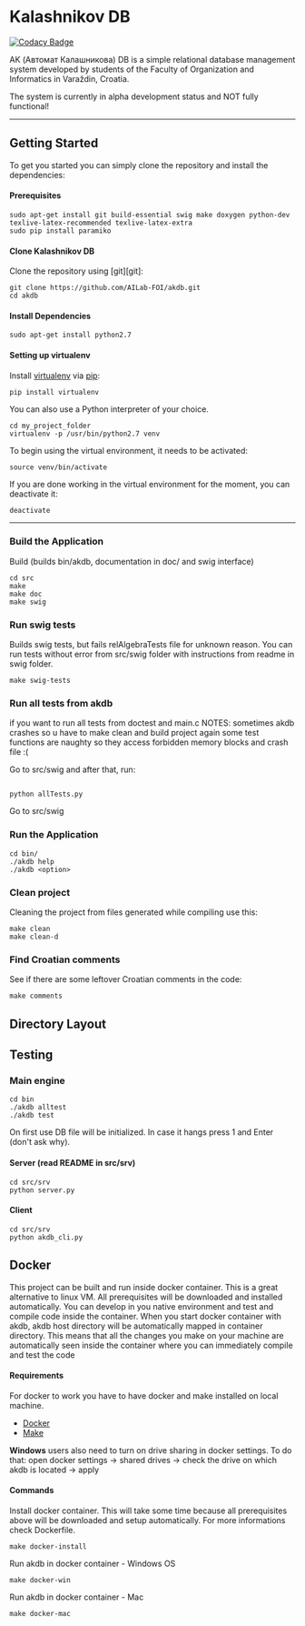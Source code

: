 # Kalashnikov DB 
[![Codacy Badge](https://api.codacy.com/project/badge/Grade/92d1b22c17054c36931b033bac1a7c52)](https://www.codacy.com/app/TheWildHorse/akdb?utm_source=github.com&amp;utm_medium=referral&amp;utm_content=mschatten/akdb&amp;utm_campaign=Badge_Grade)

AK (Автомат Калашникова) DB is a simple relational database management system 
developed by students of the Faculty of Organization and Informatics in 
Varaždin, Croatia.

The system is currently in alpha development status and NOT fully functional!
***
## Getting Started
To get you started you can simply clone the repository and install the dependencies:

#### Prerequisites
```
sudo apt-get install git build-essential swig make doxygen python-dev texlive-latex-recommended texlive-latex-extra
sudo pip install paramiko
```
#### Clone Kalashnikov DB
Clone the repository using [git][git]:

```
git clone https://github.com/AILab-FOI/akdb.git
cd akdb
```
#### Install Dependencies
```
sudo apt-get install python2.7
```
#### Setting up virtualenv
Install [virtualenv](http://docs.python-guide.org/en/latest/dev/virtualenvs/) via [pip](https://pip.pypa.io/en/stable/installing/):
```
pip install virtualenv
```
You can also use a Python interpreter of your choice.
```
cd my_project_folder
virtualenv -p /usr/bin/python2.7 venv
```
To begin using the virtual environment, it needs to be activated:
```
source venv/bin/activate
```
If you are done working in the virtual environment for the moment, you can deactivate it:
```
deactivate
```
***
### Build the Application
Build (builds bin/akdb, documentation in doc/ and swig interface)
```
cd src
make
make doc
make swig
```
### Run swig tests
Builds swig tests, but fails relAlgebraTests file for unknown reason. You can run tests without error from src/swig folder with instructions from readme in swig folder. 
```
make swig-tests

```
### Run all tests from akdb
if you want to run all tests from doctest and main.c
NOTES:
	sometimes akdb crashes so u have to make clean and build project again
	some test functions are naughty so they access forbidden memory blocks and crash file :(

Go to src/swig and after that, run:
```

python allTests.py

```
Go to src/swig
### Run the Application
```
cd bin/
./akdb help
./akdb <option>
```
### Clean project
Cleaning the project from files generated while compiling use this:
```
make clean
make clean-d
```

### Find Croatian comments
See if there are some leftover Croatian comments in the code:
```
make comments
```

## Directory Layout
## Testing
### Main engine
```
cd bin
./akdb alltest
./akdb test
```
On first use DB file will be initialized. In case it hangs press 1 and Enter
(don't ask why).

#### Server (read README in src/srv)
```
cd src/srv
python server.py
```

#### Client
```
cd src/srv
python akdb_cli.py
```

## Docker

This project can be built and run inside docker container. This is a great alternative to linux VM.
All prerequisites will be downloaded and installed automatically. You can develop in you native environment and test and compile code inside the container.
When you start docker container with akdb, akdb host directory will be automatically mapped in container directory. This means that all the changes you make on your machine are automatically seen inside the container where you can immediately compile and test the code

#### Requirements

For docker to work you have to have docker and make installed on local machine.
* [Docker](https://www.docker.com/) 
* [Make](https://www.gnu.org/software/make/)

**Windows** users also need to turn on drive sharing in docker settings.
To do that: open docker settings -> shared drives -> check the drive on which akdb is located -> apply

#### Commands

Install docker container. This will take some time because all prerequisites above will be downloaded and setup automatically.
For more informations check Dockerfile.
``` 
make docker-install 
```

Run akdb in docker container - Windows OS
``` 
make docker-win 
```

Run akdb in docker container - Mac
``` 
make docker-mac
```

